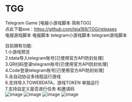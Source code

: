 # TGG
Telegram Game [电报小游戏脚本 简称TGG]  
点此下载exe：https://github.com/leia189/TGG/releases  
电报游戏脚本 电报脚本 telegram小游戏脚本 telegram游戏脚本  

目前拥有功能:  
1.小游戏预览  
2.tdata导入telegram账号[已使用官方API防封处理]  
3.QR扫码登录telegram账号[已使用官方API防封处理]  
4.Code登录telegram账号[已使用官方API防封处理]  
5.全自动协议多线程运行游戏  
6.支持导入TGWEBDATA，游戏TOKEN 单独运行  
7.支持自定义是否进行任务 和邀请码  
![image](https://github.com/user-attachments/assets/715bb526-6c75-42c3-a5b2-c1ff256e2311)
![image](https://github.com/user-attachments/assets/aa775097-acb3-49e0-a50e-06b0d12176de)
![image](https://github.com/user-attachments/assets/1dc35e7a-c55a-45f3-9a68-0acf040518de)
![image](https://github.com/user-attachments/assets/0cb4acdb-2e9d-449e-8922-12ba826e6d89)
